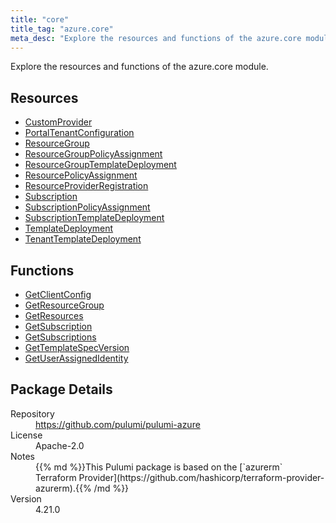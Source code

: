 ```yaml
---
title: "core"
title_tag: "azure.core"
meta_desc: "Explore the resources and functions of the azure.core module."
---
```


<!-- WARNING: this file was generated by Pulumi Docs Generator. -->
<!-- Do not edit by hand unless you're certain you know what you are doing! -->

Explore the resources and functions of the azure.core module.

<h2 id="resources">Resources</h2>
<ul class="api">
    <li><a href="customprovider" title="CustomProvider"><span class="symbol resource"></span>CustomProvider</a></li>
    <li><a href="portaltenantconfiguration" title="PortalTenantConfiguration"><span class="symbol resource"></span>PortalTenantConfiguration</a></li>
    <li><a href="resourcegroup" title="ResourceGroup"><span class="symbol resource"></span>ResourceGroup</a></li>
    <li><a href="resourcegrouppolicyassignment" title="ResourceGroupPolicyAssignment"><span class="symbol resource"></span>ResourceGroupPolicyAssignment</a></li>
    <li><a href="resourcegrouptemplatedeployment" title="ResourceGroupTemplateDeployment"><span class="symbol resource"></span>ResourceGroupTemplateDeployment</a></li>
    <li><a href="resourcepolicyassignment" title="ResourcePolicyAssignment"><span class="symbol resource"></span>ResourcePolicyAssignment</a></li>
    <li><a href="resourceproviderregistration" title="ResourceProviderRegistration"><span class="symbol resource"></span>ResourceProviderRegistration</a></li>
    <li><a href="subscription" title="Subscription"><span class="symbol resource"></span>Subscription</a></li>
    <li><a href="subscriptionpolicyassignment" title="SubscriptionPolicyAssignment"><span class="symbol resource"></span>SubscriptionPolicyAssignment</a></li>
    <li><a href="subscriptiontemplatedeployment" title="SubscriptionTemplateDeployment"><span class="symbol resource"></span>SubscriptionTemplateDeployment</a></li>
    <li><a href="templatedeployment" title="TemplateDeployment"><span class="symbol resource"></span>TemplateDeployment</a></li>
    <li><a href="tenanttemplatedeployment" title="TenantTemplateDeployment"><span class="symbol resource"></span>TenantTemplateDeployment</a></li>
</ul>

<h2 id="functions">Functions</h2>
<ul class="api">
    <li><a href="getclientconfig" title="GetClientConfig"><span class="symbol function"></span>GetClientConfig</a></li>
    <li><a href="getresourcegroup" title="GetResourceGroup"><span class="symbol function"></span>GetResourceGroup</a></li>
    <li><a href="getresources" title="GetResources"><span class="symbol function"></span>GetResources</a></li>
    <li><a href="getsubscription" title="GetSubscription"><span class="symbol function"></span>GetSubscription</a></li>
    <li><a href="getsubscriptions" title="GetSubscriptions"><span class="symbol function"></span>GetSubscriptions</a></li>
    <li><a href="gettemplatespecversion" title="GetTemplateSpecVersion"><span class="symbol function"></span>GetTemplateSpecVersion</a></li>
    <li><a href="getuserassignedidentity" title="GetUserAssignedIdentity"><span class="symbol function"></span>GetUserAssignedIdentity</a></li>
</ul>

<h2 id="package-details">Package Details</h2>
<dl class="package-details">
	<dt>Repository</dt>
	<dd><a href="https://github.com/pulumi/pulumi-azure">https://github.com/pulumi/pulumi-azure</a></dd>
	<dt>License</dt>
	<dd>Apache-2.0</dd>
	<dt>Notes</dt>
	<dd>{{% md %}}This Pulumi package is based on the [`azurerm` Terraform Provider](https://github.com/hashicorp/terraform-provider-azurerm).{{% /md %}}</dd>
	<dt>Version</dt>
	<dd>4.21.0</dd>
</dl>


